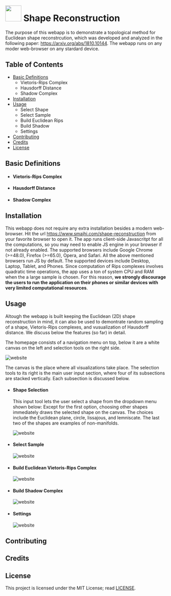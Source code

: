 # <img src="http://www.smajhi.com/shape-reconstruction/img/icon.png" width="50px"> Shape Reconstruction


The purpose of this webapp is to demonstrate a topological method for
Euclidean shape reconstrcution, which was developed and analyzed in the
following paper: https://arxiv.org/abs/1810.10144. The webapp runs on
any moder web-browser on any stardard device. 
    
    
## Table of Contents
- [Basic Definitions](#basic-definitions)
    - Vietoris-Rips Complex
    - Hausdorff Distance
    - Shadow Complex
- [Installation](#installation)
- [Usage](#usage)
    - Select Shape
    - Select Sample
    - Build Euclidean Rips
    - Build Shadow
    - Settings
- [Contributing](#contributing)
- [Credits](#credits)
- [License](#license)

## Basic Definitions

- #### Vietoris-Rips Complex

- #### Hausdorff Distance

- #### Shadow Complex



## Installation

This webapp does not require any extra installation besides a modern
web-browser. Hit the url https://www.smajhi.com/shape-reconstruction from your
favorite browser to open it. The app runs client-side Javascritpt for all the
computations, so you may need to enable JS engine in your browser if not already
enabled. The supported browsers include Google Chrome (>=48.0), Firefox
(>=65.0), Opera, and Safari. All the above mentioned browsers run JS by
default. The supported devices include Desktop, Laptop, Tablet, and
Phones. Since computation of Rips complexes involves quadratic time operations,
the app uses a ton of system CPU and RAM when the a large sample is chosen. For
this reason, **we strongly discourage the users to run the application on their
phones or similar devices with very limited computational resources**.



## Usage

Altough the webapp is built keeping the Euclidean (2D) shape reconstruction in mind,
it can also be used to demontrate random sampling of a shape, Vietoris-Rips
complexes, and vusualization of Hausdorff distance. We discuss below the
features (so far) in detail.

The homepage consists of a navigation menu on top, below it are a white canvas
on the left and selection tools on the right side.

![website](http://www.smajhi.com/shape-reconstruction/img/whole.png)

The canvas is the place where all visualizations take place. The selection tools
to its right is the main user input section, where four of its subsections are
stacked vertically. Each subsection is discussed below.

- #### Shape Selection

  This input tool lets the user select a shape from the dropdown
  menu shown below: Except for the first option, choosing other shapes
  immediately draws the selected shape on the canvas. The choices include
  the Euclidean plane, circle, lissajous, and lemniscate. The last two of
  the shapes are examples of non-manifolds.

  ![website](http://www.smajhi.com/shape-reconstruction/img/shape_select.png)

- #### Select Sample
  ![website](http://www.smajhi.com/shape-reconstruction/img/sample_select.png)

- #### Build Euclidean Vietoris-Rips Complex
  ![website](http://www.smajhi.com/shape-reconstruction/img/build_rips.png)

- #### Build Shadow Complex
  ![website](http://www.smajhi.com/shape-reconstruction/img/build_shadow.png)


- #### Settings
  ![website](http://www.smajhi.com/shape-reconstruction/img/sidebar.png)


## Contributing


## Credits

## License
This project is licensed under the MIT License; read [LICENSE](https://www.smajhi.com/shape-reconstruction/LICENSE).


